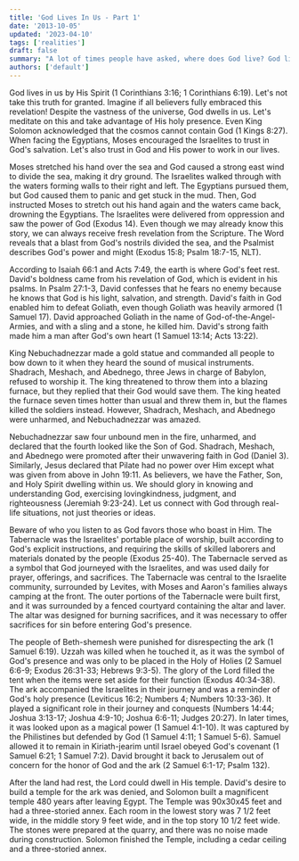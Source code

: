 ```yaml
---
title: 'God Lives In Us - Part 1'
date: '2013-10-05'
updated: '2023-04-10'
tags: ['realities']
draft: false
summary: "A lot of times people have asked, where does God live? God lives in us by His Spirit. You see, there's more to Christianity that I believe we take for granted. Whether you believe it or not God lives in you as His child."
authors: ['default']
---
```


God lives in us by His Spirit (1 Corinthians 3:16; 1 Corinthians 6:19). Let's not take this truth for granted. Imagine if all believers fully embraced this revelation! Despite the vastness of the universe, God dwells in us. Let's meditate on this and take advantage of His holy presence. Even King Solomon acknowledged that the cosmos cannot contain God (1 Kings 8:27). When facing the Egyptians, Moses encouraged the Israelites to trust in God's salvation. Let's also trust in God and His power to work in our lives.

Moses stretched his hand over the sea and God caused a strong east wind to divide the sea, making it dry ground. The Israelites walked through with the waters forming walls to their right and left. The Egyptians pursued them, but God caused them to panic and get stuck in the mud. Then, God instructed Moses to stretch out his hand again and the waters came back, drowning the Egyptians. The Israelites were delivered from oppression and saw the power of God (Exodus 14). Even though we may already know this story, we can always receive fresh revelation from the Scripture. The Word reveals that a blast from God's nostrils divided the sea, and the Psalmist describes God's power and might (Exodus 15:8; Psalm 18:7-15, NLT).

According to Isaiah 66:1 and Acts 7:49, the earth is where God's feet rest. David's boldness came from his revelation of God, which is evident in his psalms. In Psalm 27:1-3, David confesses that he fears no enemy because he knows that God is his light, salvation, and strength. David's faith in God enabled him to defeat Goliath, even though Goliath was heavily armored (1 Samuel 17). David approached Goliath in the name of God-of-the-Angel-Armies, and with a sling and a stone, he killed him. David's strong faith made him a man after God's own heart (1 Samuel 13:14; Acts 13:22).

King Nebuchadnezzar made a gold statue and commanded all people to bow down to it when they heard the sound of musical instruments. Shadrach, Meshach, and Abednego, three Jews in charge of Babylon, refused to worship it. The king threatened to throw them into a blazing furnace, but they replied that their God would save them. The king heated the furnace seven times hotter than usual and threw them in, but the flames killed the soldiers instead. However, Shadrach, Meshach, and Abednego were unharmed, and Nebuchadnezzar was amazed.

Nebuchadnezzar saw four unbound men in the fire, unharmed, and declared that the fourth looked like the Son of God. Shadrach, Meshach, and Abednego were promoted after their unwavering faith in God (Daniel 3). Similarly, Jesus declared that Pilate had no power over Him except what was given from above in John 19:11. As believers, we have the Father, Son, and Holy Spirit dwelling within us. We should glory in knowing and understanding God, exercising lovingkindness, judgment, and righteousness (Jeremiah 9:23-24). Let us connect with God through real-life situations, not just theories or ideas.

Beware of who you listen to as God favors those who boast in Him. The Tabernacle was the Israelites' portable place of worship, built according to God's explicit instructions, and requiring the skills of skilled laborers and materials donated by the people (Exodus 25-40). The Tabernacle served as a symbol that God journeyed with the Israelites, and was used daily for prayer, offerings, and sacrifices. The Tabernacle was central to the Israelite community, surrounded by Levites, with Moses and Aaron's families always camping at the front. The outer portions of the Tabernacle were built first, and it was surrounded by a fenced courtyard containing the altar and laver. The altar was designed for burning sacrifices, and it was necessary to offer sacrifices for sin before entering God's presence.

The people of Beth-shemesh were punished for disrespecting the ark (1 Samuel 6:19). Uzzah was killed when he touched it, as it was the symbol of God's presence and was only to be placed in the Holy of Holies (2 Samuel 6:6-9; Exodus 26:31-33; Hebrews 9:3-5). The glory of the Lord filled the tent when the items were set aside for their function (Exodus 40:34-38). The ark accompanied the Israelites in their journey and was a reminder of God's holy presence (Leviticus 16:2; Numbers 4; Numbers 10:33-36). It played a significant role in their journey and conquests (Numbers 14:44; Joshua 3:13-17; Joshua 4:9-10; Joshua 6:6-11; Judges 20:27). In later times, it was looked upon as a magical power (1 Samuel 4:1-10). It was captured by the Philistines but defended by God (1 Samuel 4:11; 1 Samuel 5-6). Samuel allowed it to remain in Kiriath-jearim until Israel obeyed God's covenant (1 Samuel 6:21; 1 Samuel 7:2). David brought it back to Jerusalem out of concern for the honor of God and the ark (2 Samuel 6:1-17; Psalm 132).

After the land had rest, the Lord could dwell in His temple. David's desire to build a temple for the ark was denied, and Solomon built a magnificent temple 480 years after leaving Egypt. The Temple was 90x30x45 feet and had a three-storied annex. Each room in the lowest story was 7 1/2 feet wide, in the middle story 9 feet wide, and in the top story 10 1/2 feet wide. The stones were prepared at the quarry, and there was no noise made during construction. Solomon finished the Temple, including a cedar ceiling and a three-storied annex.
